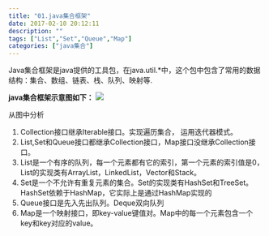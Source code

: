 ```yaml
---
title: "01.java集合框架"
date: 2017-02-10 20:12:11
description: ""
tags: ["List","Set","Queue","Map"]
categories: ["java集合"]
---  
```

  
  Java集合框架是java提供的工具包，在java.util.*中，这个包中包含了常用的数据结构：集合、数组、链表、栈、队列、映射等.

 **java集合框架示意图如下：**
 ![](/collection/collection-uml.png)

   从图中分析

   1. Collection接口继承Iterable接口。实现遍历集合， 运用迭代器模式。
   2. List,Set和Queue接口都继承Collection接口，Map接口没继承Collection接口。
   3. List是一个有序的队列，每一个元素都有它的索引，第一个元素的索引值是0，List的实现类有ArrayList，LinkedList，Vector和Stack。
   4. Set是一个不允许有重复元素的集合。Set的实现类有HashSet和TreeSet。HashSet依赖于HashMap，它实际上是通过HashMap实现的
   5. Queue接口是先入先出队列。Deque双向队列
   6. Map是一个映射接口，即key-value键值对。Map中的每一个元素包含一个key和key对应的value。
   
